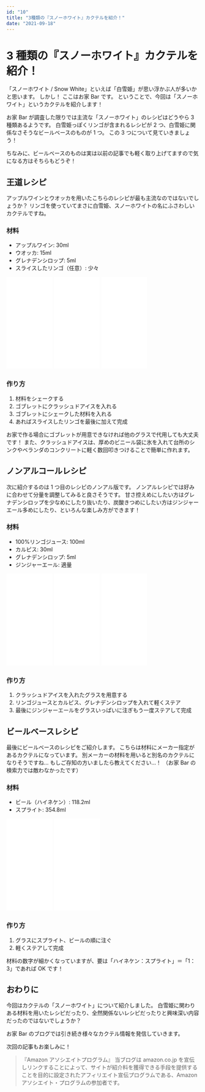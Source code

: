 ```yaml
---
id: "10"
title: "3種類の『スノーホワイト』カクテルを紹介！"
date: "2021-09-18"
---
```


# 3 種類の『スノーホワイト』カクテルを紹介！

「スノーホワイト / Snow White」といえば「白雪姫」が思い浮かぶ人が多いかと思います。
しかし！
ここはお家 Bar です。
ということで、今回は「スノーホワイト」というカクテルを紹介します！

お家 Bar が調査した限りでは主流な「スノーホワイト」のレシピはどうやら 3 種類あるようです。
白雪姫っぽくリンゴが含まれるレシピが 2 つ、白雪姫に関係なさそうなビールベースのものが 1 つ。
この 3 つについて見ていきましょう！

ちなみに、ビールベースのものは実は以前の記事でも軽く取り上げてますので気になる方はそちらもどうぞ！

## 王道レシピ

アップルワインとウオッカを用いたこちらのレシピが最も主流なのではないでしょうか？
リンゴを使っていてまさに白雪姫、スノーホワイトの名にふさわしいカクテルですね。

### 材料

- アップルワイン: 30ml
- ウオッカ: 15ml
- グレナデンシロップ: 5ml
- スライスしたリンゴ（任意）: 少々

<iframe style="width:120px;height:240px;" marginwidth="0" marginheight="0" scrolling="no" frameborder="0" src="//rcm-fe.amazon-adsystem.com/e/cm?lt1=_blank&bc1=000000&IS2=1&bg1=FFFFFF&fc1=000000&lc1=0000FF&t=ouchibar09-22&language=ja_JP&o=9&p=8&l=as4&m=amazon&f=ifr&ref=as_ss_li_til&asins=B009NPJ14Y&linkId=93fc2ccaceef1770f2c3c7143822ddd6"></iframe>

<iframe style="width:120px;height:240px;" marginwidth="0" marginheight="0" scrolling="no" frameborder="0" src="//rcm-fe.amazon-adsystem.com/e/cm?lt1=_blank&bc1=000000&IS2=1&bg1=FFFFFF&fc1=000000&lc1=0000FF&t=ouchibar09-22&language=ja_JP&o=9&p=8&l=as4&m=amazon&f=ifr&ref=as_ss_li_til&asins=B0034XT6U0&linkId=f7b368556a6288938e06b37f8f8fc372"></iframe>

<iframe style="width:120px;height:240px;" marginwidth="0" marginheight="0" scrolling="no" frameborder="0" src="//rcm-fe.amazon-adsystem.com/e/cm?lt1=_blank&bc1=000000&IS2=1&bg1=FFFFFF&fc1=000000&lc1=0000FF&t=ouchibar09-22&language=ja_JP&o=9&p=8&l=as4&m=amazon&f=ifr&ref=as_ss_li_til&asins=B091LJSGM1&linkId=3bb13ad9aa3708788727a2871e1cdb3b"></iframe>

### 作り方

1. 材料をシェークする
2. ゴブレットにクラッシュドアイスを入れる
3. ゴブレットにシェークした材料を入れる
4. あればスライスしたリンゴを最後に加えて完成

お家で作る場合にゴブレットが用意できなければ他のグラスで代用しても大丈夫です！
また、クラッシュドアイスは、厚めのビニール袋に氷を入れて台所のシンクやベランダのコンクリートに軽く数回叩きつけることで簡単に作れます。

## ノンアルコールレシピ

次に紹介するのは 1 つ目のレシピのノンアル版です。
ノンアルレシピでは好みに合わせて分量を調整してみると良さそうです。
甘さ控えめにしたい方はグレナデンシロップを少なめにしたり抜いたり、炭酸きつめにしたい方はジンジャーエール多めにしたり、といろんな楽しみ方ができます！

### 材料

- 100%リンゴジュース: 100ml
- カルピス: 30ml
- グレナデンシロップ: 5ml
- ジンジャーエール: 適量

<iframe style="width:120px;height:240px;" marginwidth="0" marginheight="0" scrolling="no" frameborder="0" src="//rcm-fe.amazon-adsystem.com/e/cm?lt1=_blank&bc1=000000&IS2=1&bg1=FFFFFF&fc1=000000&lc1=0000FF&t=ouchibar09-22&language=ja_JP&o=9&p=8&l=as4&m=amazon&f=ifr&ref=as_ss_li_til&asins=B004MXN7I8&linkId=9661a0ccec0adb0ad037a93870792d55"></iframe>

<iframe style="width:120px;height:240px;" marginwidth="0" marginheight="0" scrolling="no" frameborder="0" src="//rcm-fe.amazon-adsystem.com/e/cm?lt1=_blank&bc1=000000&IS2=1&bg1=FFFFFF&fc1=000000&lc1=0000FF&t=ouchibar09-22&language=ja_JP&o=9&p=8&l=as4&m=amazon&f=ifr&ref=as_ss_li_til&asins=B001E7EOXM&linkId=539de15605543b16ea51c5c34127fbef"></iframe>

<iframe style="width:120px;height:240px;" marginwidth="0" marginheight="0" scrolling="no" frameborder="0" src="//rcm-fe.amazon-adsystem.com/e/cm?lt1=_blank&bc1=000000&IS2=1&bg1=FFFFFF&fc1=000000&lc1=0000FF&t=ouchibar09-22&language=ja_JP&o=9&p=8&l=as4&m=amazon&f=ifr&ref=as_ss_li_til&asins=B001SES0GI&linkId=ed6ff2be7baaf73f6b466f9e186c3b87"></iframe>

### 作り方

1. クラッシュドアイスを入れたグラスを用意する
2. リンゴジュースとカルピス、グレナデンシロップを入れて軽くステア
3. 最後にジンジャーエールをグラスいっぱいに注ぎもう一度ステアして完成

## ビールベースレシピ

最後にビールベースのレシピをご紹介します。
こちらは材料にメーカー指定があるカクテルになっています。
別メーカーの材料を用いると別名のカクテルになりそうですね…
もしご存知の方いましたら教えてください…！
（お家 Bar の検索力では敵わなかったです）

### 材料

- ビール（ハイネケン）: 118.2ml
- スプライト: 354.8ml

<iframe style="width:120px;height:240px;" marginwidth="0" marginheight="0" scrolling="no" frameborder="0" src="//rcm-fe.amazon-adsystem.com/e/cm?lt1=_blank&bc1=000000&IS2=1&bg1=FFFFFF&fc1=000000&lc1=0000FF&t=ouchibar09-22&language=ja_JP&o=9&p=8&l=as4&m=amazon&f=ifr&ref=as_ss_li_til&asins=B093BXMML5&linkId=86ac0337e5fb634179f9d0caa9d7cce5"></iframe>

<iframe style="width:120px;height:240px;" marginwidth="0" marginheight="0" scrolling="no" frameborder="0" src="//rcm-fe.amazon-adsystem.com/e/cm?lt1=_blank&bc1=000000&IS2=1&bg1=FFFFFF&fc1=000000&lc1=0000FF&t=ouchibar09-22&language=ja_JP&o=9&p=8&l=as4&m=amazon&f=ifr&ref=as_ss_li_til&asins=B00VPZRMAK&linkId=1f39ebb58ea85bb0b249032b6060a153"></iframe>

### 作り方

1. グラスにスプライト、ビールの順に注ぐ
2. 軽くステアして完成

材料の数字が細かくなっていますが、要は「ハイネケン：スプライト」＝「1：3」であれば OK です！

## おわりに

今回はカクテルの「スノーホワイト」について紹介しました。
白雪姫に関わりある材料を用いたレシピだったり、全然関係ないレシピだったりと興味深い内容だったのではないでしょうか？

お家 Bar のブログでは引き続き様々なカクテル情報を発信していきます。

次回の記事もお楽しみに！

> 『Amazon アソシエイトプログラム』
> 当ブログは amazon.co.jp を宣伝しリンクすることによって、サイトが紹介料を獲得できる手段を提供することを目的に設定されたアフィリエイト宣伝プログラムである、Amazon アソシエイト・プログラムの参加者です。
